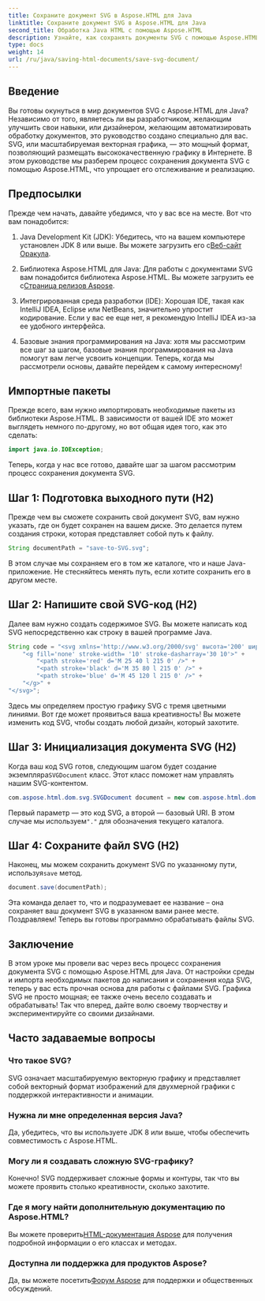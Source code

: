 ```yaml
---
title: Сохраните документ SVG в Aspose.HTML для Java
linktitle: Сохраните документ SVG в Aspose.HTML для Java
second_title: Обработка Java HTML с помощью Aspose.HTML
description: Узнайте, как сохранять документы SVG с помощью Aspose.HTML для Java, с помощью этого простого пошагового руководства, полного примеров.
type: docs
weight: 14
url: /ru/java/saving-html-documents/save-svg-document/
---
```

## Введение
Вы готовы окунуться в мир документов SVG с Aspose.HTML для Java? Независимо от того, являетесь ли вы разработчиком, желающим улучшить свои навыки, или дизайнером, желающим автоматизировать обработку документов, это руководство создано специально для вас. SVG, или масштабируемая векторная графика, — это мощный формат, позволяющий размещать высококачественную графику в Интернете. В этом руководстве мы разберем процесс сохранения документа SVG с помощью Aspose.HTML, что упрощает его отслеживание и реализацию.
## Предпосылки
Прежде чем начать, давайте убедимся, что у вас все на месте. Вот что вам понадобится:
1.  Java Development Kit (JDK): Убедитесь, что на вашем компьютере установлен JDK 8 или выше. Вы можете загрузить его с[Веб-сайт Оракула](https://www.oracle.com/java/technologies/javase-jdk11-downloads.html).
  
2.  Библиотека Aspose.HTML для Java: Для работы с документами SVG вам понадобится библиотека Aspose.HTML. Вы можете загрузить ее с[Страница релизов Aspose](https://releases.aspose.com/html/java/).
3. Интегрированная среда разработки (IDE): Хорошая IDE, такая как IntelliJ IDEA, Eclipse или NetBeans, значительно упростит кодирование. Если у вас ее еще нет, я рекомендую IntelliJ IDEA из-за ее удобного интерфейса.
4. Базовые знания программирования на Java: хотя мы рассмотрим все шаг за шагом, базовые знания программирования на Java помогут вам легче усвоить концепции.
Теперь, когда мы рассмотрели основы, давайте перейдем к самому интересному!
## Импортные пакеты
Прежде всего, вам нужно импортировать необходимые пакеты из библиотеки Aspose.HTML. В зависимости от вашей IDE это может выглядеть немного по-другому, но вот общая идея того, как это сделать:
```java
import java.io.IOException;
```

Теперь, когда у нас все готово, давайте шаг за шагом рассмотрим процесс сохранения документа SVG.
## Шаг 1: Подготовка выходного пути (H2)
Прежде чем вы сможете сохранить свой документ SVG, вам нужно указать, где он будет сохранен на вашем диске. Это делается путем создания строки, которая представляет собой путь к файлу.
```java
String documentPath = "save-to-SVG.svg";
```
В этом случае мы сохраняем его в том же каталоге, что и наше Java-приложение. Не стесняйтесь менять путь, если хотите сохранить его в другом месте.
## Шаг 2: Напишите свой SVG-код (H2)
Далее вам нужно создать содержимое SVG. Вы можете написать код SVG непосредственно как строку в вашей программе Java.
```java
String code = "<svg xmlns='http://www.w3.org/2000/svg' высота='200' ширина='300'>" +
    "<g fill='none' stroke-width= '10' stroke-dasharray='30 10'>" +
        "<path stroke='red' d='M 25 40 l 215 0' />" +
        "<path stroke='black' d='M 35 80 l 215 0' />" +
        "<path stroke='blue' d='M 45 120 l 215 0' />" +
    "</g>" +
"</svg>";
```
Здесь мы определяем простую графику SVG с тремя цветными линиями. Вот где может проявиться ваша креативность! Вы можете изменить код SVG, чтобы создать любой дизайн, который захотите.
## Шаг 3: Инициализация документа SVG (H2)
 Когда ваш код SVG готов, следующим шагом будет создание экземпляра`SVGDocument` класс. Этот класс поможет нам управлять нашим SVG-контентом.
```java
com.aspose.html.dom.svg.SVGDocument document = new com.aspose.html.dom.svg.SVGDocument(code, ".");
```
 Первый параметр — это код SVG, а второй — базовый URI. В этом случае мы используем`"."` для обозначения текущего каталога.
## Шаг 4: Сохраните файл SVG (H2)
 Наконец, мы можем сохранить документ SVG по указанному пути, используя`save` метод.
```java
document.save(documentPath);
```
Эта команда делает то, что и подразумевает ее название – она сохраняет ваш документ SVG в указанном вами ранее месте. Поздравляем! Теперь вы готовы программно обрабатывать файлы SVG.
## Заключение
В этом уроке мы провели вас через весь процесс сохранения документа SVG с помощью Aspose.HTML для Java. От настройки среды и импорта необходимых пакетов до написания и сохранения кода SVG, теперь у вас есть прочная основа для работы с файлами SVG. Графика SVG не просто мощная; ее также очень весело создавать и обрабатывать! Так что вперед, дайте волю своему творчеству и экспериментируйте со своими дизайнами.
## Часто задаваемые вопросы
### Что такое SVG?
SVG означает масштабируемую векторную графику и представляет собой векторный формат изображений для двухмерной графики с поддержкой интерактивности и анимации.
### Нужна ли мне определенная версия Java?
Да, убедитесь, что вы используете JDK 8 или выше, чтобы обеспечить совместимость с Aspose.HTML.
### Могу ли я создавать сложную SVG-графику?
Конечно! SVG поддерживает сложные формы и контуры, так что вы можете проявить столько креативности, сколько захотите.
### Где я могу найти дополнительную документацию по Aspose.HTML?
 Вы можете проверить[HTML-документация Aspose](https://reference.aspose.com/html/java/) для получения подробной информации о его классах и методах.
### Доступна ли поддержка для продуктов Aspose?
 Да, вы можете посетить[Форум Aspose](https://forum.aspose.com/c/html/29) для поддержки и общественных обсуждений.